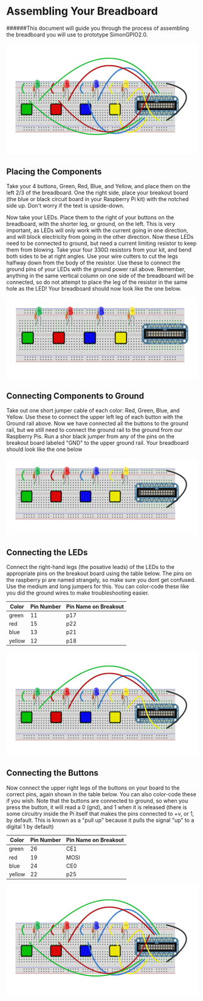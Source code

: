Assembling Your Breadboard
==========================
######This document will guide you through the process of assembling the breadboard you will use to prototype SimonGPIO2.0. 

![Welcome To Your Doom!](https://raw.githubusercontent.com/FabCamp/SimonGPIO2.0/master/Images/BreadBoard%20Full.png)

Placing the Components
----------------------

Take your 4 buttons, Green, Red, Blue, and Yellow, and place them on the left 2/3 of the breadboard. One the right side, place your breakout board (the blue or black circuit board in your Raspberry Pi kit) with the notched side up. Don't worry if the text is upside-down. 

Now take your LEDs. Place them to the right of your buttons on the breadboard, with the shorter leg, or ground, on the left. This is very important, as LEDs will only work with the current going in one direction, and will block electricity from going in the other direction. Now these LEDs need to be connected to ground, but need a current limiting resistor to keep them from blowing. Take your four 330Ω resistors from your kit, and bend both sides to be at right angles. Use your wire cutters to cut the legs halfway down from the body of the resistor. Use these to connect the ground pins of your LEDs with the ground power rail above. Remember, anything in the same vertical column on one side of the breadboard will be connected, so do not attempt to place the leg of the resistor in the same hole as the LED! Your breadboard should now look like the one below.

![Breadboard conponents only](https://raw.githubusercontent.com/FabCamp/SimonGPIO2.0/master/Images/BreadBoard%20No-Wires.png)

Connecting Components to Ground
-------------------------------

Take out one short jumper cable of each color: Red, Green, Blue, and Yellow. Use these to connect the upper left leg of each button with the Ground rail above. Now we have connected all the buttons to the ground rail, but we still need to connect the ground rail to the ground from our Raspberry Pis. Run a shor black jumper from any of the pins on the breakout board labeled "GND" to the upper ground rail. Your breadboard should look like the one below

![Ground wires only](https://raw.githubusercontent.com/FabCamp/SimonGPIO2.0/master/Images/BreadBoard%20GND-Wires.png)

Connecting the LEDs
-------------------

Connect the right-hand legs (the posative leads) of the LEDs to the appropriate pins on the breakout board using the table below. The pins on the raspberry pi are named strangely, so make sure you dont get confused. Use the medium and long jumpers for this. You can color-code these like you did the ground wires to make troubleshooting easier.

|Color |Pin Number|Pin Name on Breakout|
|------|----------|--------------------|
|green |11        |p17                 |
|red   |15        |p22                 |
|blue  |13        |p21                 |
|yellow|12        |p18                 |

![LED wires](https://raw.githubusercontent.com/FabCamp/SimonGPIO2.0/master/Images/Breadboard%20LED-Wires.png)

Connecting the Buttons
----------------------

Now connect the upper right legs of the buttons on your board to the correct pins, again shown in the table below. You can also color-code these if you wish. Note that the buttons are connected to ground, so when you press the button, it will read a 0 (gnd), and 1 when it is released (there is some circuitry inside the Pi itself that makes the pins connected to +v, or 1, by default. This is known as a "pull up" because it pulls the signal "up" to a digital 1 by default)

|Color |Pin Number|Pin Name on Breakout|
|------|----------|--------------------|
|green |26        |CE1                 |
|red   |19        |MOSI                |
|blue  |24        |CE0                 |
|yellow|22        |p25                 |

![finished board](https://raw.githubusercontent.com/FabCamp/SimonGPIO2.0/master/Images/BreadBoard%20Full.png)
